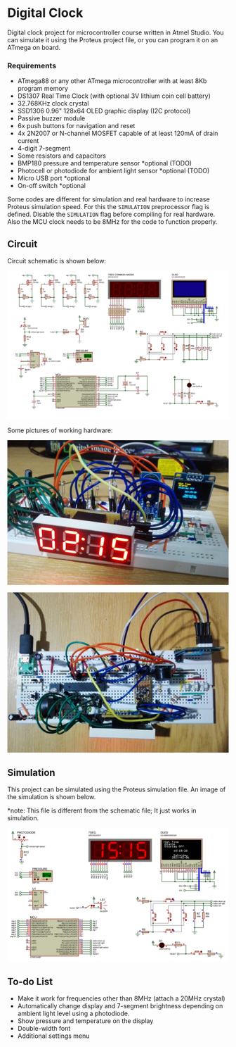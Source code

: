 # Digital Clock

Digital clock project for microcontroller course written in Atmel Studio. You can simulate it using the Proteus project file, or you can program it on an ATmega on board.

### Requirements

- ATmega88 or any other ATmega microcontroller with at least 8Kb program memory
- DS1307 Real Time Clock (with optional 3V lithium coin cell battery)
- 32.768KHz clock crystal
- SSD1306 0.96" 128x64 OLED graphic display (I2C protocol)
- Passive buzzer module
- 6x push buttons for navigation and reset
- 4x 2N2007 or N-channel MOSFET capable of at least 120mA of drain current
- 4-digit 7-segment
- Some resistors and capacitors
- BMP180 pressure and temperature sensor *optional (TODO)
- Photocell or photodiode for ambient light sensor *optional (TODO)
- Micro USB port *optional
- On-off switch *optional

Some codes are different for simulation and real hardware to increase Proteus simulation speed. For this the `SIMULATION` preprocessor flag is defined. Disable the `SIMULATION` flag before compiling for real hardware. Also the MCU clock needs to be 8MHz for the code to function properly.

## Circuit

Circuit schematic is shown below:

![Schematic](/Image/schematic.png)

Some pictures of working hardware:

![Side view](/Image/side-view.jpg)

![Top view](/Image/top-view.jpg)

## Simulation

This project can be simulated using the Proteus simulation file. An image of the simulation is shown below.

*note: This file is different from the schematic file; It just works in simulation.

![Simulation in Proteus](/Image/simulation.png)

## To-do List

- Make it work for frequencies other than 8MHz (attach a 20MHz crystal)
- Automatically change display and 7-segment brightness depending on ambient light level using a photodiode.
- Show pressure and temperature on the display
- Double-width font
- Additional settings menu